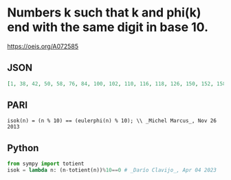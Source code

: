 # Numbers k such that k and phi\(k\) end with the same digit in base 10\.
https://oeis.org/A072585
## JSON
```JSON
[1, 38, 42, 50, 58, 76, 84, 100, 102, 110, 116, 118, 126, 150, 152, 158, 168, 178, 182, 200, 204, 218, 220, 222, 232, 236, 250, 252, 278, 282, 294, 298, 300, 304, 306, 310, 316, 322, 330, 336, 350, 356, 358, 364, 378, 398, 400, 402, 408, 410, 436, 440, 442]
```
## PARI
```PARI
isok(n) = (n % 10) == (eulerphi(n) % 10); \\ _Michel Marcus_, Nov 26 2013
```
## Python
```Python
from sympy import totient
isok = lambda n: (n-totient(n))%10==0 # _Darío Clavijo_, Apr 04 2023
```
